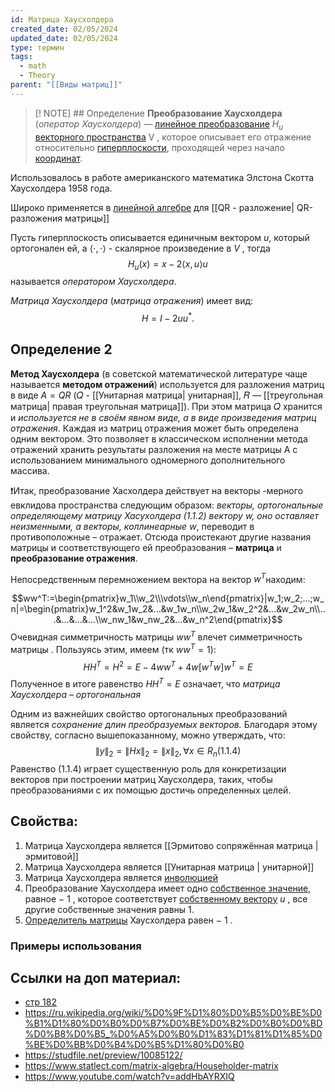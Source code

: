 ```yaml
---
id: Матрица Хаусхолдера
created_date: 02/05/2024
updated_date: 02/05/2024
type: термин
tags:
  - math
  - Theory
parent: "[[Виды матриц]]"
---
```



> [! NOTE] ## Определение
> **Преобразование Хаусхолдера** (_оператор Хаусхолдера_) — [линейное преобразование](https://ru.wikipedia.org/wiki/%D0%9B%D0%B8%D0%BD%D0%B5%D0%B9%D0%BD%D0%BE%D0%B5_%D0%BF%D1%80%D0%B5%D0%BE%D0%B1%D1%80%D0%B0%D0%B7%D0%BE%D0%B2%D0%B0%D0%BD%D0%B8%D0%B5 "Линейное преобразование") $H_{u}$ [векторного пространства](https://ru.wikipedia.org/wiki/%D0%92%D0%B5%D0%BA%D1%82%D0%BE%D1%80%D0%BD%D0%BE%D0%B5_%D0%BF%D1%80%D0%BE%D1%81%D1%82%D1%80%D0%B0%D0%BD%D1%81%D1%82%D0%B2%D0%BE "Векторное пространство") V , которое описывает его отражение относительно [гиперплоскости](https://ru.wikipedia.org/wiki/%D0%93%D0%B8%D0%BF%D0%B5%D1%80%D0%BF%D0%BB%D0%BE%D1%81%D0%BA%D0%BE%D1%81%D1%82%D1%8C "Гиперплоскость"), проходящей через начало [координат](https://ru.wikipedia.org/wiki/%D0%9F%D1%80%D1%8F%D0%BC%D0%BE%D1%83%D0%B3%D0%BE%D0%BB%D1%8C%D0%BD%D0%B0%D1%8F_%D1%81%D0%B8%D1%81%D1%82%D0%B5%D0%BC%D0%B0_%D0%BA%D0%BE%D0%BE%D1%80%D0%B4%D0%B8%D0%BD%D0%B0%D1%82 "Прямоугольная система координат").

Использовалось в работе американского математика Элстона Скотта Хаусхолдера 1958 года.

Широко применяется в [линейной алгебре](https://ru.wikipedia.org/wiki/%D0%9B%D0%B8%D0%BD%D0%B5%D0%B9%D0%BD%D0%B0%D1%8F_%D0%B0%D0%BB%D0%B3%D0%B5%D0%B1%D1%80%D0%B0 "Линейная алгебра") для [[QR - разложение| QR-разложения матрицы]]

Пусть гиперплоскость описывается единичным вектором $u$, который ортогонален ей, а  $\langle \cdot ,\cdot \rangle$ -  скалярное произведение в $V$ , тогда $$H_{u}(x)=x-2\langle x,u\rangle u$$
называется *оператором Хаусхолдера*.

*Матрица Хаусхолдера* (*матрица отражения*) имеет вид: $$H=I-2uu^{ * }.$$
## Определение 2
**Метод Хаусхолдера** (в советской математической литературе чаще называется **методом отражений**) используется для разложения матриц в виде $A = QR$ (𝑄 - [[Унитарная матрица| унитарная]], 𝑅 — [[треугольная матрица| правая треугольная матрица]]).  При этом матрица 𝑄 хранится и *используется не в своём явном виде, а в виде произведения матриц отражения*. Каждая из матриц отражения может быть определена одним вектором. Это позволяет в классическом исполнении метода отражений хранить результаты разложения на месте матрицы A с использованием минимального одномерного дополнительного массива.

❗️Итак, преобразование Хасхолдера действует на векторы -мерного евклидова пространства следующим образом: _векторы, ортогональные определяющему матрицу Хасухолдера (1.1.2) вектору $w$, оно оставляет неизменными, а векторы, коллинеарные_ $w$, переводит в противоположные – отражает. Отсюда проистекают другие названия матрицы и соответствующего ей преобразования – **матрица** и **преобразование отражения**.

Непосредственным перемножением вектора на вектор $w^T$находим:

$$ww^T:=\begin{pmatrix}w_1\\w_2\\\vdots\\w_n\end{pmatrix}|w_1;w_2;...;w_n|=\begin{pmatrix}w_1^2&w_1w_2&...&w_1w_n\\w_2w_1&w_2^2&...&w_2w_n\\...&...&...&...\\w_nw_1&w_nw_2&...&w_n^2\end{pmatrix}$$
Очевидная симметричность матрицы $ww^T$ влечет симметричность матрицы . Пользуясь этим, имеем (тк $ww^{T}= 1$): $$HH^{T}=H^{2}=E-4ww^{T}+4w\left[w^{T}w\right]w^{T}=E$$
Полученное в итоге равенство $HH^T=E$ означает, что *матрица Хаусхолдера – ортогональная*

Одним из важнейших свойство ортогональных преобразований является _сохранение длин преобразуемых векторов._ Благодаря этому свойству, согласно вышепоказанному,  можно утверждать, что: $$\|y\|_2=\|Hx\|_2=\|x\|_2,\forall x\in R_{n}(1.1.4)$$
Равенство (1.1.4) играет существенную роль для конкретизации векторов при построении матриц Хаусхолдера, таких, чтобы преобразованиями с их помощью достичь определенных целей.

## Свойства:
1) Матрица Хаусхолдера является [[Эрмитово сопряжённая матрица | эрмитовой]]
2) Матрица Хаусхолдера является [[Унитарная матрица | унитарной]]
3) Матрица Хаусхолдера является [инволюцией](https://ru.wikipedia.org/wiki/%D0%98%D0%BD%D0%B2%D0%BE%D0%BB%D1%8E%D1%86%D0%B8%D1%8F_(%D0%BC%D0%B0%D1%82%D0%B5%D0%BC%D0%B0%D1%82%D0%B8%D0%BA%D0%B0))
4) Преобразование Хаусхолдера имеет одно [собственное значение](https://ru.wikipedia.org/wiki/%D0%A1%D0%BE%D0%B1%D1%81%D1%82%D0%B2%D0%B5%D0%BD%D0%BD%D1%8B%D0%B5_%D0%B2%D0%B5%D0%BA%D1%82%D0%BE%D1%80%D1%8B,_%D0%B7%D0%BD%D0%B0%D1%87%D0%B5%D0%BD%D0%B8%D1%8F_%D0%B8_%D0%BF%D1%80%D0%BE%D1%81%D1%82%D1%80%D0%B0%D0%BD%D1%81%D1%82%D0%B2%D0%B0 "Собственные векторы, значения и пространства"), равное − 1 , которое соответствует [собственному вектору](https://ru.wikipedia.org/wiki/%D0%A1%D0%BE%D0%B1%D1%81%D1%82%D0%B2%D0%B5%D0%BD%D0%BD%D1%8B%D0%B9_%D0%B2%D0%B5%D0%BA%D1%82%D0%BE%D1%80 "Собственный вектор") $u$ , все другие собственные значения равны 1.
5) [Определитель матрицы](https://ru.wikipedia.org/wiki/%D0%9E%D0%BF%D1%80%D0%B5%D0%B4%D0%B5%D0%BB%D0%B8%D1%82%D0%B5%D0%BB%D1%8C_%D0%BC%D0%B0%D1%82%D1%80%D0%B8%D1%86%D1%8B "Определитель матрицы") Хаусхолдера равен − 1 .
### Примеры использования

## Ссылки на доп материал:
- [стр 182](Main/study/Programming/Algorithms/books/голуб_матричные_вычисления.pdf#page=182)
- https://ru.wikipedia.org/wiki/%D0%9F%D1%80%D0%B5%D0%BE%D0%B1%D1%80%D0%B0%D0%B7%D0%BE%D0%B2%D0%B0%D0%BD%D0%B8%D0%B5_%D0%A5%D0%B0%D1%83%D1%81%D1%85%D0%BE%D0%BB%D0%B4%D0%B5%D1%80%D0%B0
- https://studfile.net/preview/10085122/ 
- https://www.statlect.com/matrix-algebra/Householder-matrix 
- https://www.youtube.com/watch?v=addHbAYRXIQ